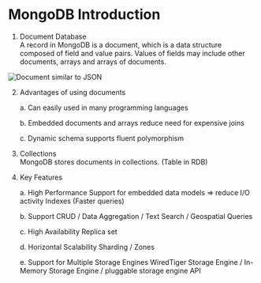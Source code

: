 # MongoDB Introduction

1. Document Database  
A record in MongoDB is a document, which is a data structure composed of field and value pairs. Values of fields may include other documents, arrays and arrays of documents.

![Document similar to JSON](https://github.com/brianpsw/NoSQL/assets/85924543/1e5f21de-c1af-4269-8d7a-47f15b82e68a)


2. Advantages of using documents
   
    a. Can easily used in many programming languages
      
    b. Embedded documents and arrays reduce need for expensive joins  
      
    c. Dynamic schema supports fluent polymorphism  

4. Collections  
MongoDB stores documents in collections. (Table in RDB)

5. Key Features   
   
    a. High Performance
    Support for embedded data models => reduce I/O activity
    Indexes (Faster queries)
    
    b. Support CRUD / Data Aggregation / Text Search / Geospatial Queries
    
    c. High Availability
    Replica set
    
    d. Horizontal Scalability
    Sharding / Zones
    
    e. Support for Multiple Storage Engines
    WiredTiger Storage Engine / In-Memory Storage Engine / pluggable storage engine API


